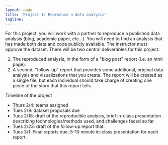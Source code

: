 ```yaml
---
layout: page
title: 'Project 1: Reproduce a data analysis'
tagline: 
---
```


For this project, you will work with a partner to reproduce a published data analysis (blog, academic paper, etc...). You will need to find an analysis that has made both data and code publicly available. The instructor must approve the dataset. There will be two central deliverables for this project: 

 1. The reproduced analysis, in the form of a "blog post" report (i.e. an html page).
 2. A second, "follow-up" report that provides some additional, original data analysis and visualizations that you create. The report will be created as a single file, but each individual should take charge of creating one piece of the story that this report tells.

Timeline of the project

 - Thurs 2/4: teams assigned
 - Tues 2/9: dataset proposals due
 - Tues 2/18: draft of the reproducible analysis, brief in-class presentation describing technologies/methods used, and challenges faced so far
 - Tues 2/23: draft of the follow-up report that.
 - Tues 3/1: Final reports due, 5-10 minute in-class presentation for each report.


